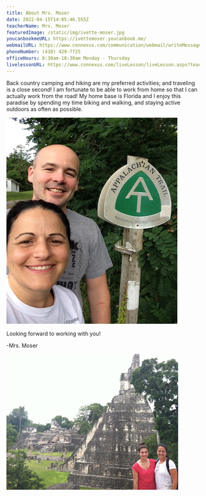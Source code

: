 ```yaml
---
title: About Mrs. Moser
date: 2022-04-15T14:05:46.555Z
teacherName: Mrs. Moser
featuredImage: /static/img/ivette-moser.jpg
youcanbookmeURL: https://ivettemoser.youcanbook.me/
webmailURL: https://www.connexus.com/communication/webmail/writeMessage.aspx?idRecipient=4701792
phoneNumber: (410) 429-7725
officeHours: 8:30am-10:30am Monday - Thursday
livelessonURL: https://www.connexus.com/liveLesson/liveLesson.aspx?teacherId=4702065
---
```

Back country camping and hiking are my preferred activities; and traveling is a close second! I am fortunate to be able to work from home so that I can actually work from the road! My home base is Florida and I enjoy this paradise by spending my time biking and walking, and staying active outdoors as often as possible. 

![](/static/img/unnamed.png)

Looking forward to working with you!

\-Mrs. Moser

![](/static/img/unnamed-1.png)